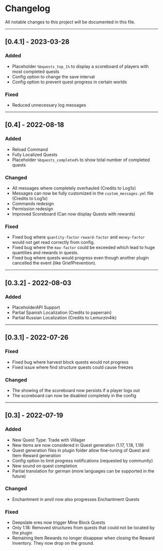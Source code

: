 # Changelog
All notable changes to this project will be documented in this file.

---
## [0.4.1] - 2023-03-28

### Added
- Placeholder `%bquests_top_1%` to display a scoreboard of players with most completed quests
- Config option to change the save interval
- Config option to prevent quest progress in certain worlds

### Fixed
- Reduced unnecessary log messages


---
## [0.4] - 2022-08-18

### Added
- Reload Command
- Fully Localized Quests
- Placeholder `%bquests_completed%` to show total number of completed quests

### Changed
- All messages where completely overhauled (Credits to Log1x)
- Messages can now be fully customized in the `custom_messages.yml` file (Credits to Log1x)
- Commands redesign
- Permission redesign
- Improved Scoreboard (Can now display Quests with rewards)

### Fixed
- Fixed bug where `quantity-factor` `reward-factor` and `money-factor` would not get read correctly from config.
- Fixed bug where the `max-factor` could be exceeded which lead to huge quantities and rewards in quests.
- Fixed bug where quests would progress even though another plugin cancelled the event (like GriefPrevention).


---
## [0.3.2] - 2022-08-03

### Added
- PlaceholderAPI Support
- Partial Spanish Localization (Credits to paperrain)
- Partial Russian Localization (Credits to Lemurzin4ik)

---
## [0.3.1] - 2022-07-26

### Fixed
- Fixed bug where harvest block quests would not progress
- Fixed issue where find structure quests could cause freezes

### Changed
- The showing of the scoreboard now persists if a player logs out
- The scoreboard can now be disabled completely in the config


---
## [0.3] - 2022-07-19

### Added
- New Quest Type: Trade with Villager
- New items are now considered in Quest generation (1.17, 1.18, 1.19)
- Quest generation files in plugin folder allow fine-tuning of Quest and Item-Reward generation
- Config option to limit progress notifications (requested by community)
- New sound on quest completion
- Partial translation for german (more languages can be supported in the future)

### Changed
- Enchantment in anvil now also progresses Enchantment Quests

### Fixed
- Deepslate ores now trigger Mine Block Quests
- Only 1.18: Removed structures from quests that could not be located by the plugin
- Remaining Item Rewards no longer disappear when closing the Reward Inventory. They now drop on the ground.
